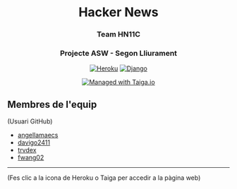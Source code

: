 <div align="center">

# Hacker News
### Team HN11C
### Projecte ASW - Segon Lliurament
[![Heroku](https://img.shields.io/badge/heroku-%23430098.svg?style=for-the-badge&logo=heroku&logoColor=white)](https://projecte-asw-cdd22f32d84c.herokuapp.com)
[![Django](https://img.shields.io/badge/django-%23092E20.svg?style=for-the-badge&logo=django&logoColor=white)](https://www.djangoproject.com/)

[![Managed with Taiga.io](https://img.shields.io/badge/Managed%20with-Taiga-709f14.svg)](https://tree.taiga.io/project/angellamaecs-hn11c-our-nice-hn-project "Managed with Taiga.io")
</div>

## Membres de l'equip
(Usuari GitHub)
- [angellamaecs](https://github.com/angellamaecs)
- [davigo2411](https://github.com/davigo2411)
- [trvdex](https://github.com/trvdex)
- [fwang02](https://github.com/fwang02)
---
(Fes clic a la icona de Heroku o Taiga per accedir a la pàgina web)
